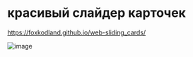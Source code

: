 # красивый слайдер карточек
https://foxkodland.github.io/web-sliding_cards/

![image](https://github.com/foxkodland/web-sliding_cards/assets/102648390/199bf234-d736-45c3-bc40-1cd1b2f0205c)
